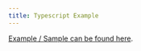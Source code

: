 ```yaml
---
title: Typescript Example
---
```

[Example / Sample can be found here](https://github.com/exceptionless/Exceptionless.JavaScript/tree/master/example/TypeScript).